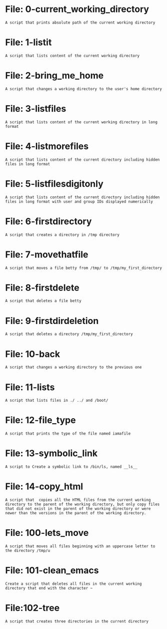 # File: 0-current_working_directory
	A script that prints absolute path of the current working directory

# File: 1-listit
	A script that lists content of the current working directory

# File: 2-bring_me_home
	A script that changes a working directory to the user's home directory

# File: 3-listfiles
	A script that lists content of the current working directory in long format

# File: 4-listmorefiles
	A script that lists content of the current directory including hidden files in long format

# File: 5-listfilesdigitonly
	A script that lists content of the current directory including hidden files in long format with user and group IDs displayed numerically

# File: 6-firstdirectory
	A script that creates a directory in /tmp directory

# File: 7-movethatfile
	A script that moves a file betty from /tmp/ to /tmp/my_first_directory

# File: 8-firstdelete
	A script that deletes a file betty

# File: 9-firstdirdeletion
	A script that deletes a directory /tmp/my_first_directory

# File: 10-back
	A script that changes a working directory to the previous one

# File: 11-lists
	A script that lists files in ./ ../ and /boot/

# File: 12-file_type
	A script that prints the type of the file named iamafile

# File: 13-symbolic_link
	A script to Create a symbolic link to /bin/ls, named __ls__

# File: 14-copy_html
	A script that  copies all the HTML files from the current working directory to the parent of the working directory, but only copy files that did not exist in the parent of the working directory or were newer than the versions in the parent of the working directory.

# File: 100-lets_move
	A script that moves all files beginning with an uppercase letter to the directory /tmp/u

# File: 101-clean_emacs
	Create a script that deletes all files in the current working directory that end with the character ~

# File:102-tree
	A script that creates three directories in the current directory
